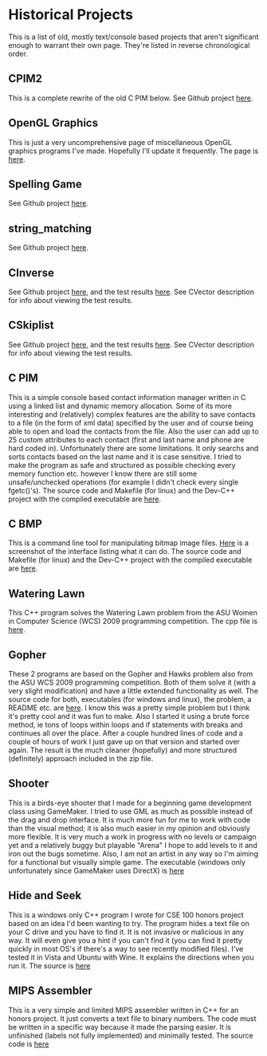 Historical Projects
===================

This is a list of old, mostly text/console based projects that aren't significant enough to
warrant their own page.  They're listed in reverse chronological order.

## CPIM2
This is a complete rewrite of the old C PIM below.  See Github project <a href="http://www.github.com/rswinkle/CPIM2">here</a>.

## OpenGL Graphics
This is just a very uncomprehensive page of miscellaneous OpenGL graphics programs I've made.  Hopefully I'll update it frequently.  The page is <a href="/projects/graphics.html">here</a>.

## Spelling Game
See Github project <a href="http://www.github.com/rswinkle/spelling_game">here</a>.

## string_matching
See Github project <a href="http://www.github.com/rswinkle/string_matching">here</a>.

## CInverse
See Github project <a href="http://www.github.com/rswinkle/cinverse">here</a>, and the test results
<a href="/projects/cinverse/CUnitAutomated-Results.xml">here</a>. See CVector description for info about viewing
the test results.

## CSkiplist
See Github project <a href="http://www.github.com/rswinkle/cskiplist">here</a>, and the test results
<a href="/projects/cskiplist/CUnitAutomated-Results.xml">here</a>. See CVector description for info about viewing
the test results.

## C PIM
This is a simple console based contact information manager written in C using a linked list and dynamic memory allocation.  Some of its
more interesting and (relatively) complex features are the ability to save contacts to a file (in the form of xml data) specified by the user
and of course being able to open and load the contacts from the file.  Also the user can add up to 25 custom attributes
to each contact (first and last name and phone are hard coded in).  Unfortunately there are some limitations.  It only searchs
and sorts contacts based on the last name and it is case sensitive.  I tried to make the program as safe and structured as possible
checking every memory function etc. however I know there are still some unsafe/unchecked operations (for example I didn't check every single fgetc()'s).  The source code
and Makefile (for linux) and the Dev-C++ project with the compiled executable are <a href="/projects/C PIM.zip">here</a>.

## C BMP
This is a command line tool for manipulating bitmap image files.  <a href="/projects/screenshotlinux.png">Here</a>
is a screenshot of the interface listing what it can do.  The source code
and Makefile (for linux) and the Dev-C++ project with the compiled executable are <a href="/projects/CBMP.zip">here</a>.

## Watering Lawn
This C++ program solves the Watering Lawn problem from the ASU Women in Computer Science (WCS)
2009 programming competition. The cpp file is <a href="/projects/wateringlawn.cpp">here</a>.

## Gopher
These 2 programs are based on the Gopher and Hawks problem also from the ASU WCS 2009 programming competition.
Both of them solve it (with a very slight modification) and have a little extended functionality as well.
The source code for both, executables (for windows and linux), the problem, a README etc.
are <a href="/projects/gopher.zip">here</a>. I know this was a pretty simple problem but I think it's
pretty cool and it was fun to make.  Also I started it using a brute force method, ie tons of loops within loops
and if statements with breaks and continues all over the place.  After a couple hundred lines of code and a couple of hours of work I just gave up
on that version and started over again.  The result is the much cleaner (hopefully) and more structured (definitely)
approach included in the zip file.

## Shooter
This is a birds-eye shooter that I made for a beginning game development class using GameMaker.
I tried to use GML as much as possible instead of the drag and drop interface.  It is much more fun for me
to work with code than the visual method; it is also much easier in my opinion and obviously more flexible.
It is very much a work in progress with no levels or campaign yet and a relatively buggy but playable "Arena"
I hope to add levels to it and iron out the bugs sometime.  Also, I am not an artist in any way so I'm aiming for a functional
but visually simple game.  The executable (windows only unfortunately since GameMaker uses DirectX) is
<a href="/projects/Shooter v0.2.zip">here</a>

## Hide and Seek
This is a windows only C++ program I wrote for CSE 100 honors project based on an idea I'd been wanting to try.  The program
hides a text file on your C drive and you have to find it.  It is not invasive or malicious in any way.
It will even give you a hint if you can't find it (you can find it pretty quickly in most OS's if there's a way to see
recently modified files).  I've tested it in Vista and Ubuntu with Wine.  It explains the directions when you run it.
The source is <a href="/projects/HidenSeek.cpp">here</a>

## MIPS Assembler
This is a very simple and limited MIPS assembler written in C++ for an honors project.  It just converts a text file to binary numbers.
The code must be written in a specific way because it made the parsing easier.  It is unfinished (labels not fully implemented) and minimally tested.
The source code is <a href="/projects/Assembler.cpp">here</a>

